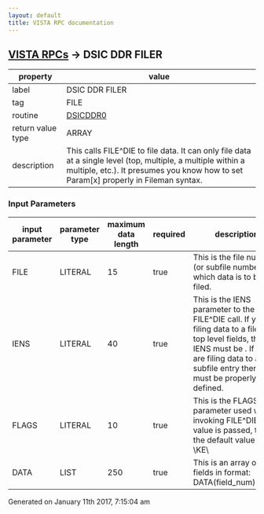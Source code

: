 ```yaml
---
layout: default
title: VISTA RPC documentation
---
```




## [VISTA RPCs](TableOfContent.md) &#8594; DSIC DDR FILER 

 property | value 
--- | --- 
 label | DSIC DDR FILER
 tag | FILE
 routine | [DSICDDR0](http://code.osehra.org/dox/Routine_DSICDDR0_source.html)
 return value type | ARRAY
 description | This calls FILE^DIE to file data.  It can only file data at a single level (top, multiple, a multiple within a multiple, etc.).  It presumes you know how to set Param[x] properly in Fileman syntax.

### Input Parameters

| input parameter | parameter type | maximum data length | required | description | 
| --- | --- | --- | --- | --- | 
| FILE | LITERAL | 15 | true | This is the file number (or subfile number) for which data is to be filed. | 
| IENS | LITERAL | 40 | true | This is the IENS parameter to the FILE^DIE call.   If you are filing data to a file at top level fields, then IENS must be <null>.   If you are filing data to a subfile entry then IENS must be properly defined. | 
| FLAGS | LITERAL | 10 | true | This is the FLAGS parameter used when invoking FILE^DIE.If no value is passed, then the default value is \KE\ | 
| DATA | LIST | 250 | true | This is an array of fields in format:  DATA(field_num)=value  | 




 Generated on January 11th 2017, 7:15:04 am